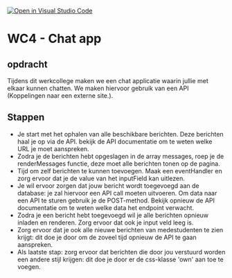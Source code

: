 [![Open in Visual Studio Code](https://classroom.github.com/assets/open-in-vscode-f059dc9a6f8d3a56e377f745f24479a46679e63a5d9fe6f495e02850cd0d8118.svg)](https://classroom.github.com/online_ide?assignment_repo_id=7410538&assignment_repo_type=AssignmentRepo)
# WC4 - Chat app

## opdracht
Tijdens dit werkcollege maken we een chat applicatie waarin jullie met elkaar kunnen chatten.
We maken hiervoor gebruik van een API (Koppelingen naar een externe site.).


## Stappen
* Je start met het ophalen van alle beschikbare berichten. Deze berichten haal je op via de API. bekijk de API documentatie om te weten welke URL je moet aanspreken.  
* Zodra je de berichten hebt opgeslagen in de array messages, roep je de renderMessages functie, deze moet alle berichten tonen op de pagina.
* Tijd om zelf berichten te kunnen toevoegen. Maak een eventHandler en zorg ervoor dat je de value van het inputField kan uitlezen.
* Je wil ervoor zorgen dat jouw bericht wordt toegevoegd aan de database: je zal hiervoor een API call moeten uitvoeren. Om data naar een API te sturen gebruik je de POST-method. Bekijk opnieuw de API documentatie om te weten welke data het endpoint verwacht.
* Zodra je een bericht hebt toegevoegd wil je alle berichten opnieuw inladen en renderen. Zorg ervoor dat ook je input veld leeg is.
* Zorg ervoor dat je ook alle nieuwe berichten van medestudenten te zien krijgt: dit doe je door om de zoveel tijd opnieuw de API te gaan aanspreken.
* Als laatste stap: zorg ervoor dat berichten die door jou verstuurd worden een andere stijl krijgen: dit doe je door er de css-klasse 'own' aan toe te voegen.